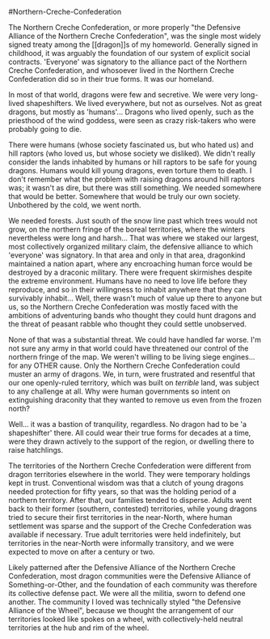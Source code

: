 #Northern-Creche-Confederation 

The Northern Creche Confederation, or more properly "the Defensive Alliance of the Northern Creche Confederation", was the single most widely signed treaty among the [[dragon]]s of my homeworld.  Generally signed in childhood, it was arguably the foundation of our system of explicit social contracts.  'Everyone' was signatory to the alliance pact of the Northern Creche Confederation, and whosoever lived in the Northern Creche Confederation did so in their true forms.  It was our homeland.

In most of that world, dragons were few and secretive.  We were very long-lived shapeshifters.  We lived everywhere, but not as ourselves.  Not as great dragons, but mostly as 'humans'...  Dragons who lived openly, such as the priesthood of the wind goddess, were seen as crazy risk-takers who were probably going to die.

There were humans (whose society fascinated us, but who hated us) and hill raptors (who loved us, but whose society we disliked).  We didn't really consider the lands inhabited by humans or hill raptors to be safe for young dragons.  Humans would kill young dragons, even torture them to death.  I don't remember what the problem with raising dragons around hill raptors was; it wasn't as dire, but there was still something.  We needed somewhere that would be better.  Somewhere that would be truly our own society.  Unbothered by the cold, we went north.

We needed forests.  Just south of the snow line past which trees would not grow, on the northern fringe of the boreal territories, where the winters nevertheless were long and harsh...  That was where we staked our largest, most collectively organized military claim, the defensive alliance to which 'everyone' was signatory.  In that area and only in that area, dragonkind maintained a nation apart, where any encroaching human force would be destroyed by a draconic military.  There were frequent skirmishes despite the extreme environment.  Humans have no need to love life before they reproduce, and so in their willingness to inhabit anywhere that they can survivably inhabit...  Well, there wasn't much of value up there to anyone but us, so the Northern Creche Confederation was mostly faced with the ambitions of adventuring bands who thought they could hunt dragons and the threat of peasant rabble who thought they could settle unobserved.

None of that was a substantial threat.  We could have handled far worse.  I'm not sure any army in that world could have threatened our control of the northern fringe of the map.  We weren't willing to be living siege engines... for any OTHER cause.  Only the Northern Creche Confederation could muster an army of dragons.  We, in turn, were frustrated and resentful that our one openly-ruled territory, which was built on *terrible* land, was subject to any challenge at all.  Why were human governments so intent on extinguishing draconity that they wanted to remove us even from the frozen north?

Well...  it was a bastion of tranquility, regardless.  No dragon had to be 'a shapeshifter' there.  All could wear their true forms for decades at a time, were they drawn actively to the support of the region, or dwelling there to raise hatchlings.

The territories of the Northern Creche Confederation were different from dragon territories elsewhere in the world.  They were temporary holdings kept in trust.  Conventional wisdom was that a clutch of young dragons needed protection for fifty years, so that was the holding period of a northern territory.  After that, our families tended to disperse.  Adults went back to their former (southern, contested) territories, while young dragons tried to secure their first territories in the near-North, where human settlement was sparse and the support of the Creche Confederation was available if necessary.  True adult territories were held indefinitely, but territories in the near-North were informally transitory, and we were expected to move on after a century or two.

Likely patterned after the Defensive Alliance of the Northern Creche Confederation, most dragon communities were the Defensive Alliance of Something-or-Other, and the foundation of each community was therefore its collective defense pact.  We were all the militia, sworn to defend one another.  The community I loved was technically styled "the Defensive Alliance of the Wheel", because we thought the arrangement of our territories looked like spokes on a wheel, with collectively-held neutral territories at the hub and rim of the wheel.